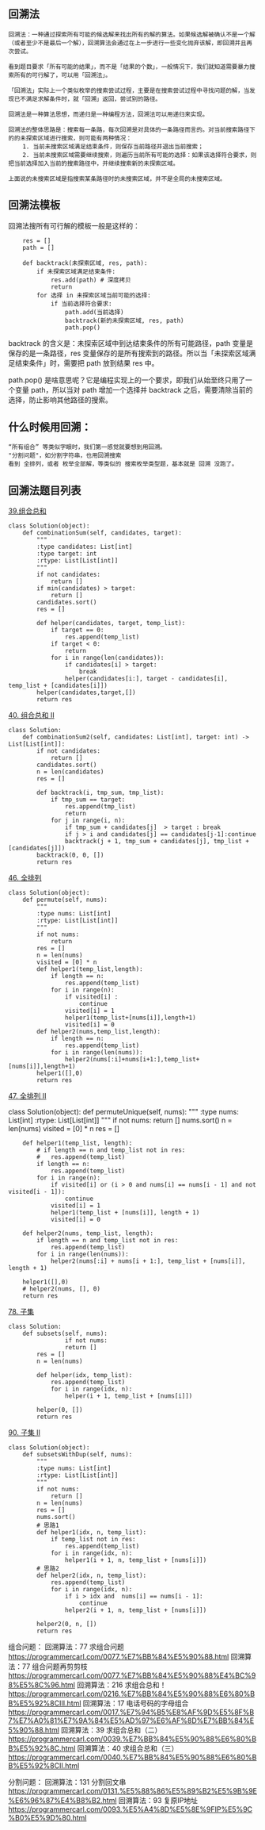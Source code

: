 
## 回溯法
    回溯法：一种通过探索所有可能的候选解来找出所有的解的算法。如果候选解被确认不是一个解（或者至少不是最后一个解），回溯算法会通过在上一步进行一些变化抛弃该解，即回溯并且再次尝试。

    看到题目要求「所有可能的结果」，而不是「结果的个数」，一般情况下，我们就知道需要暴力搜索所有的可行解了，可以用「回溯法」。

    「回溯法」实际上一个类似枚举的搜索尝试过程，主要是在搜索尝试过程中寻找问题的解，当发现已不满足求解条件时，就「回溯」返回，尝试别的路径。

    回溯法是一种算法思想，而递归是一种编程方法，回溯法可以用递归来实现。

    回溯法的整体思路是：搜索每一条路，每次回溯是对具体的一条路径而言的。对当前搜索路径下的的未探索区域进行搜索，则可能有两种情况：
        1. 当前未搜索区域满足结束条件，则保存当前路径并退出当前搜索；
        2. 当前未搜索区域需要继续搜索，则遍历当前所有可能的选择：如果该选择符合要求，则把当前选择加入当前的搜索路径中，并继续搜索新的未探索区域。

    上面说的未搜索区域是指搜索某条路径时的未搜索区域，并不是全局的未搜索区域。


## 回溯法模板
回溯法搜所有可行解的模板一般是这样的：

```
    res = []
    path = []

    def backtrack(未探索区域, res, path):
        if 未探索区域满足结束条件:
            res.add(path) # 深度拷贝
            return
        for 选择 in 未探索区域当前可能的选择:
            if 当前选择符合要求:
                path.add(当前选择)
                backtrack(新的未探索区域, res, path)
                path.pop()
```
backtrack 的含义是：未探索区域中到达结束条件的所有可能路径，path 变量是保存的是一条路径，res 变量保存的是所有搜索到的路径。所以当「未探索区域满足结束条件」时，需要把 path 放到结果 res 中。

path.pop() 是啥意思呢？它是编程实现上的一个要求，即我们从始至终只用了一个变量 path，所以当对 path 增加一个选择并 backtrack 之后，需要清除当前的选择，防止影响其他路径的搜索。


## 什么时候用回溯：
    “所有组合” 等类似字眼时，我们第一感觉就要想到用回溯。
    "分割问题"，如分割字符串，也用回溯搜索
    看到 全排列，或者 枚举全部解，等类似的 搜索枚举类型题，基本就是 回溯 没跑了。


## 回溯法题目列表


[39.组合总和](https://leetcode-cn.com/problems/combination-sum/)
```
class Solution(object):
    def combinationSum(self, candidates, target):
        """
        :type candidates: List[int]
        :type target: int
        :rtype: List[List[int]]
        """
        if not candidates:
            return []
        if min(candidates) > target:
            return []
        candidates.sort()
        res = []

        def helper(candidates, target, temp_list):
            if target == 0:
                res.append(temp_list)
            if target < 0:
                return
            for i in range(len(candidates)):
                if candidates[i] > target:
                    break
                helper(candidates[i:], target - candidates[i], temp_list + [candidates[i]])
        helper(candidates,target,[])
        return res
```

[40. 组合总和 II](https://leetcode-cn.com/problems/combination-sum-ii/)

```
class Solution:
    def combinationSum2(self, candidates: List[int], target: int) -> List[List[int]]:
        if not candidates:
            return []
        candidates.sort()
        n = len(candidates)
        res = []
        
        def backtrack(i, tmp_sum, tmp_list):
            if tmp_sum == target:
                res.append(tmp_list)
                return 
            for j in range(i, n):
                if tmp_sum + candidates[j]  > target : break
                if j > i and candidates[j] == candidates[j-1]:continue
                backtrack(j + 1, tmp_sum + candidates[j], tmp_list + [candidates[j]])
        backtrack(0, 0, [])    
        return res
```

[46. 全排列](https://leetcode-cn.com/problems/permutations/)
```
class Solution(object):
    def permute(self, nums):
        """
        :type nums: List[int]
        :rtype: List[List[int]]
        """
        if not nums:
            return
        res = []
        n = len(nums)
        visited = [0] * n
        def helper1(temp_list,length):
            if length == n:
                res.append(temp_list)
            for i in range(n):
                if visited[i] :
                    continue
                visited[i] = 1
                helper1(temp_list+[nums[i]],length+1)
                visited[i] = 0
        def helper2(nums,temp_list,length):
            if length == n:
                res.append(temp_list)
            for i in range(len(nums)):
                helper2(nums[:i]+nums[i+1:],temp_list+[nums[i]],length+1)
        helper1([],0)
        return res
```

[47. 全排列 II](https://leetcode-cn.com/problems/permutations-ii/)

class Solution(object):
    def permuteUnique(self, nums):
        """
        :type nums: List[int]
        :rtype: List[List[int]]
        """
                if not nums:
			return []
		nums.sort()
		n = len(nums)
		visited = [0] * n
		res = []

		def helper1(temp_list, length):
			# if length == n and temp_list not in res:
			# 	res.append(temp_list)
			if length == n:
				res.append(temp_list)
			for i in range(n):
				if visited[i] or (i > 0 and nums[i] == nums[i - 1] and not visited[i - 1]):
					continue
				visited[i] = 1
				helper1(temp_list + [nums[i]], length + 1)
				visited[i] = 0

		def helper2(nums, temp_list, length):
			if length == n and temp_list not in res:
				res.append(temp_list)
			for i in range(len(nums)):
				helper2(nums[:i] + nums[i + 1:], temp_list + [nums[i]], length + 1)

		helper1([],0)
		# helper2(nums, [], 0)
		return res

[78. 子集](https://leetcode-cn.com/problems/subsets/)

```
class Solution:
	def subsets(self, nums):		
                if not nums:
		        return []
		res = []
		n = len(nums)

		def helper(idx, temp_list):
			res.append(temp_list)
			for i in range(idx, n):
				helper(i + 1, temp_list + [nums[i]])

		helper(0, [])
		return res
```

[90. 子集 II](https://leetcode-cn.com/problems/subsets-ii/)
```
class Solution(object):
    def subsetsWithDup(self, nums):
        """
        :type nums: List[int]
        :rtype: List[List[int]]
        """
        if not nums:
            return []
        n = len(nums)
        res = []
        nums.sort()
		# 思路1
        def helper1(idx, n, temp_list):
            if temp_list not in res:
                res.append(temp_list)
            for i in range(idx, n):
                helper1(i + 1, n, temp_list + [nums[i]])
		# 思路2
        def helper2(idx, n, temp_list):
            res.append(temp_list)
            for i in range(idx, n):
                if i > idx and  nums[i] == nums[i - 1]:
                    continue
                helper2(i + 1, n, temp_list + [nums[i]])

        helper2(0, n, [])
        return res
```





组合问题：
    回溯算法：77 求组合问题           https://programmercarl.com/0077.%E7%BB%84%E5%90%88.html
    回溯算法：77 组合问题再剪剪枝      https://programmercarl.com/0077.%E7%BB%84%E5%90%88%E4%BC%98%E5%8C%96.html
    回溯算法：216 求组合总和！         https://programmercarl.com/0216.%E7%BB%84%E5%90%88%E6%80%BB%E5%92%8CIII.html
    回溯算法：17 电话号码的字母组合     https://programmercarl.com/0017.%E7%94%B5%E8%AF%9D%E5%8F%B7%E7%A0%81%E7%9A%84%E5%AD%97%E6%AF%8D%E7%BB%84%E5%90%88.html
    回溯算法：39 求组合总和（二）       https://programmercarl.com/0039.%E7%BB%84%E5%90%88%E6%80%BB%E5%92%8C.html
    回溯算法：40 求组合总和（三）       https://programmercarl.com/0040.%E7%BB%84%E5%90%88%E6%80%BB%E5%92%8CII.html

分割问题：
    回溯算法：131 分割回文串        https://programmercarl.com/0131.%E5%88%86%E5%89%B2%E5%9B%9E%E6%96%87%E4%B8%B2.html
    回溯算法：93 复原IP地址         https://programmercarl.com/0093.%E5%A4%8D%E5%8E%9FIP%E5%9C%B0%E5%9D%80.html
